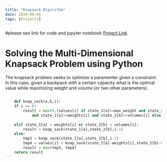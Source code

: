 ```yaml
---
title: "Knapsack Algorithm"
date: 2019-06-01
tags: [Projects]
---
```


#please see link for code and jupyter notebook
[Project Link](https://github.com/cullinap/knapsack-algorithm)

# Solving the Multi-Dimensional Knapsack Problem using Python

The knapsack problem seeks to optimize a paramenter given a constraint. In this case, given a backpack with a certain capacity what is the optimal value while maximizing weight and volume (or two other parameters).

```python

	def knap_sack(a,b,i):
    if i == 0:
        result = max(0,(values[i] if state_1[a]<=max_weight and state_2[b]<=max_volume \
            and state_1[a]>=weights[i] and state_2[b]>=volumes[i] else -9999.99))
        
    elif state_1[a] < weights[i] or state_2[b] < volumes[i]:
        result = knap_sack(state_1[a],state_2[b],i-1)
    else:
        tmp3 = knap_sack(state_1[a],state_2[b],i-1)
        tmp4 = values[i] + knap_sack(state_1[a]-weights[i],state_2[b]-volumes[i],i-1)
        result = max(tmp3, tmp4)
    return result
'''



